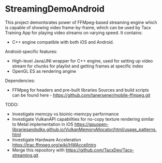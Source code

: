 # StreamingDemoAndroid

This project demontsrates power of FFMpeg-based streaming engine which is capable of showing video frame-by-frame, which can be used by Tacx Training App for playing video streams on varying speed. It contains:
  - C++ engine compatible with both iOS and Android.

Android-specific features:
  - High-level Java/JNI wrapper for C++ engine, used for setting up video stream for chunks for playlist and getting frames at specific index
  - OpenGL ES as rendering angine

Dependencies:
  - FFMpeg for headers and pre-built libraries
Sources and build scripts can be found here - https://github.com/tanersener/mobile-ffmpeg.git

TODO:

  - Investigate memcpy vs bioinic-memcpy performance
  - Investigate VulkanAPI capabilities for no-copy texture rendering similar to Metal implementation in iOS
  https://gpuopen-librariesandsdks.github.io/VulkanMemoryAllocator/html/usage_patterns.html
  - Investigate Hardware Acceleration
  https://trac.ffmpeg.org/wiki/HWAccelIntro
  - Merge this repository with https://github.com/TacxDev/Tacx-streaming.git
